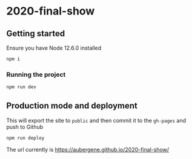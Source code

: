 # 2020-final-show

## Getting started

Ensure you have Node 12.6.0 installed

```bash
npm i
```

### Running the project

```bash
npm run dev
```

## Production mode and deployment

This will export the site to `public` and then commit it to the `gh-pages` and push to Github

```bash
npm run deploy
```

The url currently is https://aubergene.github.io/2020-final-show/
